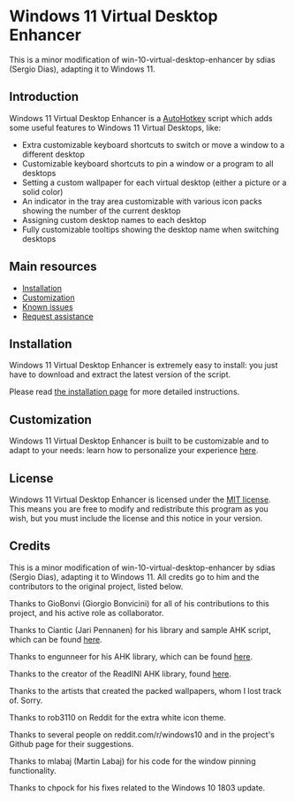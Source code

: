 # Windows 11 Virtual Desktop Enhancer

This is a minor modification of win-10-virtual-desktop-enhancer by sdias (Sergio
Dias), adapting it to Windows 11.

## Introduction

Windows 11 Virtual Desktop Enhancer is a [AutoHotkey](https://autohotkey.com/) script which adds some useful features to Windows 11 Virtual Desktops, like:

- Extra customizable keyboard shortcuts to switch or move a window to a different desktop
- Customizable keyboard shortcuts to pin a window or a program to all desktops
- Setting a custom wallpaper for each virtual desktop (either a picture or a solid color)
- An indicator in the tray area customizable with various icon packs showing the number of the current desktop
- Assigning custom desktop names to each desktop
- Fully customizable tooltips showing the desktop name when switching desktops

## Main resources

- [Installation](docs/installation.md)
- [Customization](docs/settings.md)
- [Known issues](docs/known-issues.md)
- [Request assistance](docs/issue-page.md)

## Installation

Windows 11 Virtual Desktop Enhancer is extremely easy to install: you just have to download and extract the latest version of the script.

Please read [the installation page](docs/installation.md) for more detailed instructions.

## Customization

Windows 11 Virtual Desktop Enhancer is built to be customizable and to adapt to your needs: learn how to personalize your experience [here](docs/settings.md).

## License

Windows 11 Virtual Desktop Enhancer is licensed under the [MIT license](LICENSE).
This means you are free to modify and redistribute this program as you wish, but you must include the license and this notice in your version.

## Credits

This is a minor modification of win-10-virtual-desktop-enhancer by sdias (Sergio
Dias), adapting it to Windows 11. All credits go to him and the contributors to the
original project, listed below.

Thanks to GioBonvi (Giorgio Bonvicini) for all of his contributions to this project, and his active role as collaborator.

Thanks to Ciantic (Jari Pennanen) for his library and sample AHK script, which can be found [here](https://github.com/Ciantic/VirtualDesktopAccessor).

Thanks to engunneer for his AHK library, which can be found [here](http://www.autohotkey.com/board/topic/21510-toaster-popups/#entry140824).

Thanks to the creator of the ReadINI AHK library, found [here](https://autohotkey.com/board/topic/33506-read-ini-file-in-one-go/).

Thanks to the artists that created the packed wallpapers, whom I lost track of. Sorry.

Thanks to rob3110 on Reddit for the extra white icon theme.

Thanks to several people on reddit.com/r/windows10 and in the project's Github page for their suggestions.

Thanks to mlabaj (Martin Labaj) for his code for the window pinning functionality.

Thanks to chpock for his fixes related to the Windows 10 1803 update.
